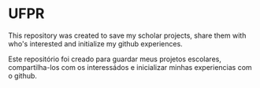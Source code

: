 # UFPR

This repository was created to save my scholar projects, share them with who's interested and initialize my github experiences.

Este repositório foi creado para guardar meus projetos escolares, compartilha-los com os interessádos e inicializar minhas experiencias com o github.
